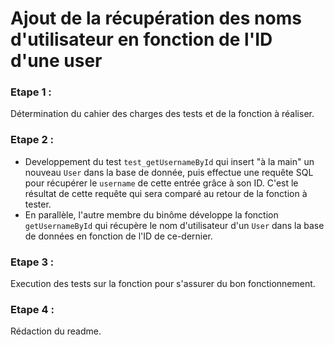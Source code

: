 # Ajout de la récupération des noms d'utilisateur en fonction de l'ID d'une user

### Etape 1 :
Détermination du cahier des charges des tests et de la fonction à réaliser.

### Etape 2 : 
 - Developpement du test `test_getUsernameById` qui insert "à la main" un nouveau `User` dans la base de donnée, puis effectue une requête SQL pour récupérer le  `username` de cette entrée grâce à son ID. C'est le résultat de cette requête qui sera comparé au retour de la fonction à tester.
 - En parallèle, l'autre membre du binôme développe la fonction `getUsernameById` qui récupère le nom d'utilisateur d'un `User` dans la base de données en fonction de l'ID de ce-dernier.

### Etape 3 :
Execution des tests sur la fonction pour s'assurer du bon fonctionnement.

### Etape 4 :
Rédaction du readme.
